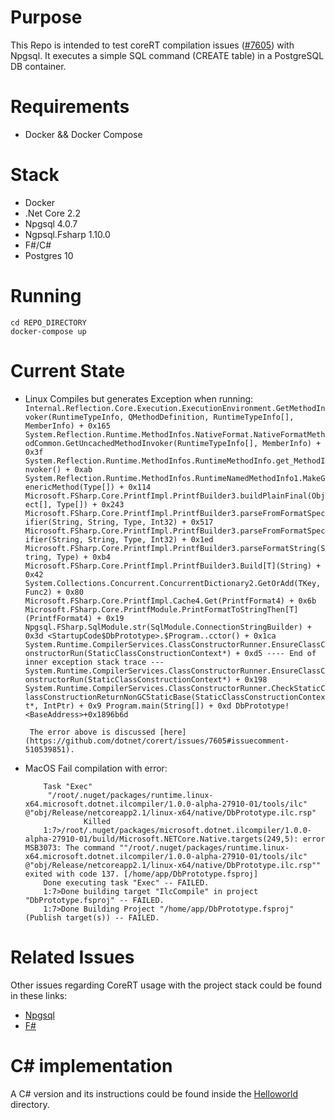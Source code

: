 # Purpose
This Repo is intended to test coreRT compilation issues ([#7605](https://github.com/dotnet/corert/issues/7605)) with Npgsql. It executes a simple SQL command (CREATE table) in 
a PostgreSQL DB container.

# Requirements
- Docker && Docker Compose

# Stack
- Docker
- .Net Core 2.2
- Npgsql 4.0.7
- Ngpsql.Fsharp 1.10.0
- F#/C#
- Postgres 10

# Running
```
cd REPO_DIRECTORY
docker-compose up
```

# Current State
 - Linux
    Compiles but generates Exception when running:
        ``` 
            Internal.Reflection.Core.Execution.ExecutionEnvironment.GetMethodInvoker(RuntimeTypeInfo, QMethodDefinition, RuntimeTypeInfo[], MemberInfo) + 0x165
            System.Reflection.Runtime.MethodInfos.NativeFormat.NativeFormatMethodCommon.GetUncachedMethodInvoker(RuntimeTypeInfo[], MemberInfo) + 0x3f
            System.Reflection.Runtime.MethodInfos.RuntimeMethodInfo.get_MethodInvoker() + 0xab
            System.Reflection.Runtime.MethodInfos.RuntimeNamedMethodInfo1.MakeGenericMethod(Type[]) + 0x114
            Microsoft.FSharp.Core.PrintfImpl.PrintfBuilder3.buildPlainFinal(Object[], Type[]) + 0x243
            Microsoft.FSharp.Core.PrintfImpl.PrintfBuilder3.parseFromFormatSpecifier(String, String, Type, Int32) + 0x517
            Microsoft.FSharp.Core.PrintfImpl.PrintfBuilder3.parseFromFormatSpecifier(String, String, Type, Int32) + 0x1ed
            Microsoft.FSharp.Core.PrintfImpl.PrintfBuilder3.parseFormatString(String, Type) + 0xb4
            Microsoft.FSharp.Core.PrintfImpl.PrintfBuilder3.Build[T](String) + 0x42
            System.Collections.Concurrent.ConcurrentDictionary2.GetOrAdd(TKey, Func2) + 0x80
            Microsoft.FSharp.Core.PrintfImpl.Cache4.Get(PrintfFormat4) + 0x6b
            Microsoft.FSharp.Core.PrintfModule.PrintFormatToStringThen[T](PrintfFormat4) + 0x19
            Npgsql.FSharp.SqlModule.str(SqlModule.ConnectionStringBuilder) + 0x3d
            <StartupCode$DbPrototype>.$Program..cctor() + 0x1ca
            System.Runtime.CompilerServices.ClassConstructorRunner.EnsureClassConstructorRun(StaticClassConstructionContext*) + 0xd5
            ---- End of inner exception stack trace ---
            System.Runtime.CompilerServices.ClassConstructorRunner.EnsureClassConstructorRun(StaticClassConstructionContext*) + 0x198
            System.Runtime.CompilerServices.ClassConstructorRunner.CheckStaticClassConstructionReturnNonGCStaticBase(StaticClassConstructionContext*, IntPtr) + 0x9
            Program.main(String[]) + 0xd
            DbPrototype!<BaseAddress>+0x1896b6d
        ```
        
        The error above is discussed [here](https://github.com/dotnet/corert/issues/7605#issuecomment-510539851).
 - MacOS
    Fail compilation with error: 
    ```
        Task "Exec"
         "/root/.nuget/packages/runtime.linux-x64.microsoft.dotnet.ilcompiler/1.0.0-alpha-27910-01/tools/ilc" @"obj/Release/netcoreapp2.1/linux-x64/native/DbPrototype.ilc.rsp"
		         Killed
        1:7>/root/.nuget/packages/microsoft.dotnet.ilcompiler/1.0.0-alpha-27910-01/build/Microsoft.NETCore.Native.targets(249,5): error MSB3073: The command ""/root/.nuget/packages/runtime.linux-x64.microsoft.dotnet.ilcompiler/1.0.0-alpha-27910-01/tools/ilc" @"obj/Release/netcoreapp2.1/linux-x64/native/DbPrototype.ilc.rsp"" exited with code 137. [/home/app/DbPrototype.fsproj]
        Done executing task "Exec" -- FAILED.
        1:7>Done building target "IlcCompile" in project "DbPrototype.fsproj" -- FAILED.
        1:7>Done Building Project "/home/app/DbPrototype.fsproj" (Publish target(s)) -- FAILED.
    ```

# Related Issues
Other issues regarding CoreRT usage with the project stack could be found in these links:
- [Npgsql](https://github.com/dotnet/corert/issues?utf8=✓&q=is%3Aissue+npgsql)
- [F#](https://github.com/dotnet/corert/issues/2057)

# C# implementation
A C# version and its instructions could be found inside the [Helloworld](https://github.com/OshoNot/coreRTissue/tree/master/HelloWorld) directory. 